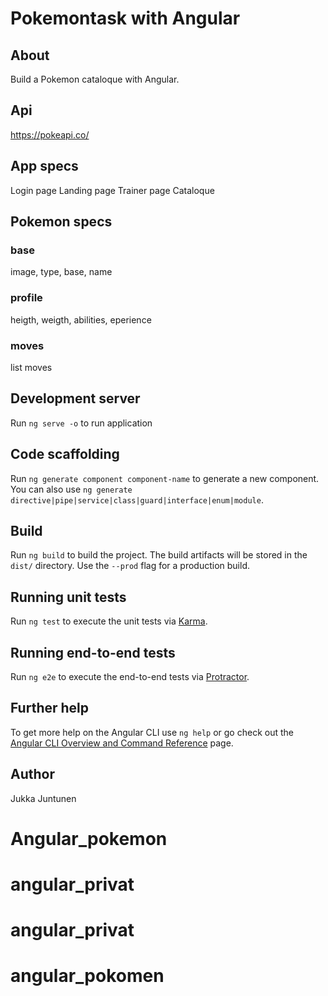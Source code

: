 # Pokemontask with Angular

## About

Build a Pokemon cataloque with Angular.

## Api 
https://pokeapi.co/

## App specs 
Login page
Landing page
Trainer page
Cataloque

## Pokemon specs
### base
image, type, base, name

### profile
heigth, weigth, abilities, eperience

### moves
list moves
## Development server

Run `ng serve -o` to run application 

## Code scaffolding

Run `ng generate component component-name` to generate a new component. You can also use `ng generate directive|pipe|service|class|guard|interface|enum|module`.

## Build

Run `ng build` to build the project. The build artifacts will be stored in the `dist/` directory. Use the `--prod` flag for a production build.

## Running unit tests

Run `ng test` to execute the unit tests via [Karma](https://karma-runner.github.io).

## Running end-to-end tests

Run `ng e2e` to execute the end-to-end tests via [Protractor](http://www.protractortest.org/).

## Further help

To get more help on the Angular CLI use `ng help` or go check out the [Angular CLI Overview and Command Reference](https://angular.io/cli) page.

## Author
Jukka Juntunen
# Angular_pokemon
# angular_privat
# angular_privat
# angular_pokomen
